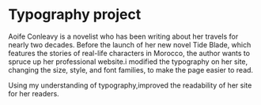 <h1> Typography project </h1>
Aoife Conleavy is a novelist who has been writing about her travels for nearly two decades. Before the launch of her new novel Tide Blade, which features the stories of real-life characters in Morocco, the author wants to spruce up her professional website.i modified the typography on her site, changing the size, style, and font families, to make the page easier to read.

Using my understanding of typography,improved the readability of her site for her readers.
